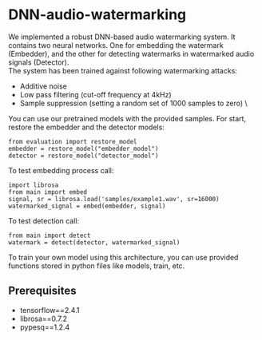 # DNN-audio-watermarking
We implemented a robust DNN-based audio watermarking system. It contains two neural networks. One for embedding the watermark (Embedder), and the other for detecting watermarks in watermarked audio signals (Detector).\
The system has been trained against following watermarking attacks:
- Additive noise
- Low pass filtering (cut-off frequency at 4kHz)
- Sample suppression (setting a random set of 1000 samples to zero) \

You can use our pretrained models with the provided samples.
For start, restore the embedder and the detector models:
```
from evaluation import restore_model
embedder = restore_model("embedder_model")
detector = restore_model("detector_model")
```
To test embedding process call:
```
import librosa
from main import embed
signal, sr = librosa.load('samples/example1.wav', sr=16000)
watermarked_signal = embed(embedder, signal)
```
To test detection call:
```
from main import detect
watermark = detect(detector, watermarked_signal)
```
To train your own model using this architecture, you can use provided functions stored in python files like models, train, etc.
## Prerequisites
- tensorflow==2.4.1
- librosa==0.7.2
- pypesq==1.2.4

